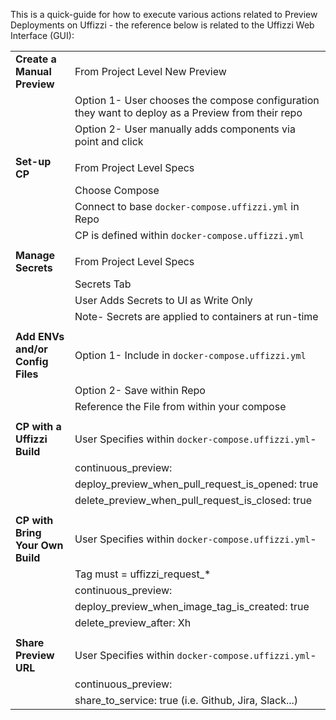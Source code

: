 This is a quick-guide for how to execute various actions related to Preview Deployments on Uffizzi - the reference below is related to the Uffizzi Web Interface (GUI):

|                              |                                                                                   |
|------------------------------|-----------------------------------------------------------------------------------|
| **Create a Manual Preview**      | From Project Level New Preview                                                    |
|                              | Option 1- User chooses the compose configuration they want to deploy as a Preview from their repo |
|                              | Option 2- User manually adds components via point and click                       |
|                              |                                                                                   |
| **Set-up CP**                    | From Project Level Specs                                                          |
|                              | Choose Compose                                                                    |
|                              | Connect to base `docker-compose.uffizzi.yml` in Repo                              |
|                              | CP is defined within `docker-compose.uffizzi.yml`                                 |
|                              |                                                                                   |
| **Manage Secrets**               | From Project Level Specs                                                          |
|                              | Secrets Tab                                                                       |
|                              | User Adds Secrets to UI as Write Only                                             |
|                              | Note- Secrets are applied to containers at run-time                               |
|                              |                                                                                   |
| **Add ENVs and/or Config Files** | Option 1- Include in `docker-compose.uffizzi.yml`                                 |
|                              | Option 2- Save within Repo                                                        |
|                              | Reference the File from within your compose                                       |
|                              |                                                                                   |
| **CP with a Uffizzi Build**      | User Specifies within `docker-compose.uffizzi.yml`-                               |
|                              | continuous_preview:                                                               |
|                              |   deploy_preview_when_pull_request_is_opened: true                                |
|                              |   delete_preview_when_pull_request_is_closed: true                                |
|                              |                                                                                   |
| **CP with Bring Your Own Build** | User Specifies within `docker-compose.uffizzi.yml`-                               |
|                              | Tag must = uffizzi_request_*                                                    |
|                              | continuous_preview:                                                               |
|                              |   deploy_preview_when_image_tag_is_created: true                                  |
|                              |   delete_preview_after: Xh                                                        |
|                              |                                                                                   |
| **Share Preview URL**            | User Specifies within `docker-compose.uffizzi.yml`-                               |
|                              | continuous_preview:        |
|                              |  share_to_service: true (i.e. Github, Jira, Slack...) |




